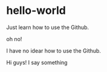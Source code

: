 # hello-world

Just learn how to use the Github.

oh no!

I have no idear how to use the Github.

Hi guys!
I say something

